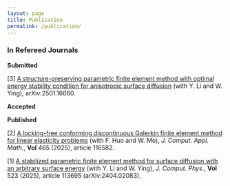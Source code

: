```yaml
---
layout: page
title: Publication
permalink: /publication/
---
```

### In Refereed Journals<br>

**Submitted**

[3] [A structure-preserving parametric finite element method with optimal energy stability condition for anisotropic surface diffusion](https://arxiv.org/pdf/2501.16660) (with Y. Li and W. Ying), arXiv:2501.16660.

**Accepted**

**Published**

[2] [A locking-free conforming discontinuous Galerkin finite element method for linear elasticity problems](https://doi.org/10.1016/j.cam.2025.116582) (with F. Huo and W. Mo), *J. Comput. Appl. Math.*, **Vol** 465 (2025), article 116582.

[1] [A stabilized parametric finite element method for surface diffusion with an arbitrary surface energy](/publications/PFEM-SD-JCP-11-24.pdf) (with Y. Li and W. Ying), *J. Comput. Phys.*, **Vol** 523 (2025), article 113695 (arXiv:2404.02083).

